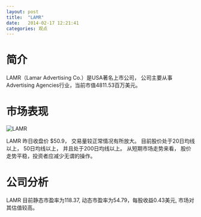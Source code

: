 ```yaml
---
layout: post
title:  "LAMR"
date:   2014-02-17 12:21:41
categories: 观点
---
```


# 简介
LAMR（Lamar Advertising Co.）是USA著名上市公司，
公司主要从事Advertising Agencies行业，当前市值4811.53百万美元。

# 市场表现

![LAMR](http://finviz.com/chart.ashx?t=LAMR&ty=c&ta=1&p=d&s=l)

LAMR 昨日收盘价 $50.9，
交易量较正常情况有所放大。
目前股价处于20日均线以上，
50日均线以上，
并且处于200日均线以上。
从短期市场走势来看，
股价走势平稳，投资者应减少无谓的操作。

# 公司分析
LAMR 目前静态市盈率为118.37, 动态市盈率为54.79，每股收益0.43美元,
市场对其估值较高。
